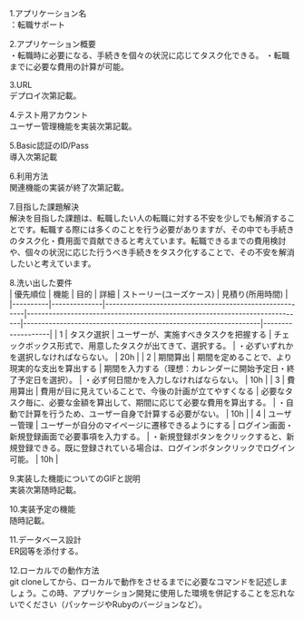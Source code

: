 
1.アプリケーション名  
：転職サポート

2.アプリケーション概要  
  ・転職時に必要になる、手続きを個々の状況に応じてタスク化できる。
  ・転職までに必要な費用の計算が可能。

3.URL  
  デプロイ次第記載。

4.テスト用アカウント  
  ユーザー管理機能を実装次第記載。

5.Basic認証のID/Pass  
  導入次第記載

6.利用方法  
  関連機能の実装が終了次第記載。

7.目指した課題解決  
  解決を目指した課題は、転職したい人の転職に対する不安を少しでも解消することです。転職する際には多くのことを行う必要がありますが、その中でも手続きのタスク化・費用面で貢献できると考えています。転職できるまでの費用検討や、個々の状況に応じた行うべき手続きをタスク化することで、その不安を解消したいと考えています。

8.洗い出した要件  
| 優先順位 | 機能         | 目的                                                   | 詳細                                                                       | ストーリー(ユーズケース)                                                              | 見積り(所用時間)  |
|----------|--------------|--------------------------------------------------------|----------------------------------------------------------------------------|-----------------------------------------------------------------|-------------------|
| 1        | タスク選択   | ユーザーが、実施すべきタスクを把握する                 | チェックボックス形式で、用意したタスクが出てきて、選択する。               | ・必ずいずれかを選択しなければならない。                                                             | 20h               |
| 2        | 期間算出     | 期間を定めることで、より現実的な支出を算出する         | 期間を入力する（理想：カレンダーに開始予定日・終了予定日を選択）。         | ・必ず何日間かを入力しなければならない。                                                             | 10h               |
| 3        | 費用算出     | 費用が目に見えていることで、今後の計画が立てやすくなる | 必要なタスク毎に、必要な金額を算出して、期間に応じて必要な費用を算出する。 | ・自動で計算を行うため、ユーザー自身で計算する必要がない。                                                         | 10h               |
| 4        | ユーザー管理 | ユーザーが自分のマイページに遷移できるようにする       | ログイン画面・新規登録画面で必要事項を入力する。                           | ・新規登録ボタンをクリックすると、新規登録できる。既に登録されている場合は、ログインボタンクリックでログイン可能。 | 10h               |

9.実装した機能についてのGIFと説明  
  実装次第随時記載。

10.実装予定の機能  
   随時記載。

11.データベース設計  
   ER図等を添付する。

12.ローカルでの動作方法  
   git cloneしてから、ローカルで動作をさせるまでに必要なコマンドを記述しましょう。この時、アプリケーション開発に使用した環境を併記することを忘れないでください（パッケージやRubyのバージョンなど）。

